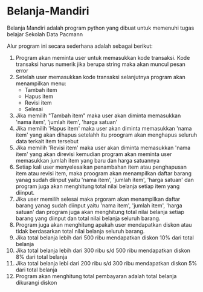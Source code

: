 # Belanja-Mandiri
Belanja Mandiri adalah program python yang dibuat untuk memenuhi tugas belajar Sekolah Data Pacmann

Alur program ini secara sederhana adalah sebagai berikut:
1. Program akan meminta user untuk memasukkan kode transaksi. Kode transaksi harus numerik jika berupa string maka akan muncul pesan error
2. Setelah user memasukkan kode transaksi selanjutnya program akan menampilkan menu:
   - Tambah item
   - Hapus item
   - Revisi item
   - Selesai
3. Jika memilih "Tambah item" maka user akan diminta memasukkan 'nama item', 'jumlah item', 'harga satuan'
4. Jika memilih 'Hapus item' maka user akan diminta memasukkan 'nama item' yang akan dihapus setelahh itu proogram akan menghapus seluruh data terkait item tersebut
5. Jika memilih 'Revisi item' maka user akan diminta memasukkan 'nama item' yang akan direvisi kemudian program akan meminta user memasukkan jumlah item yang baru dan harga satuannya
6. Setiap kali user menyelesaikan penambahan item atau penghapusan item atau revisi item, maka proogram akan menampilkan daftar barang yanag sudah diinput yaitu 'nama item', 'jumlah item', 'harga satuan' dan program juga akan menghitung total nilai belanja setiap item yang diinput.
7. Jika user memilih selesai maka prgoram akan  menampilkan daftar barang yanag sudah diinput yaitu 'nama item', 'jumlah item', 'harga satuan' dan program juga akan menghitung total nilai belanja setiap barang yang diinput dan total nilai belanja seluruh barang.
8. Program juga akan menghitung apakah user mendapatkan diskon atau tidak berdasarkan total nilai belanja seluruh barang.
9. Jika total belanja lebih dari 500 ribu mendapatkan diskon 10% dari total belanja
10. Jika total belanja lebih dari 300 ribu s/d 500 ribu mendapatkan diskon 8% dari total belanja
11. Jika total belanja lebi dari  200 ribu s/d 300 ribu mendapatkan diskon 5% dari total belanja
12. Program akan menghitung total pembayaran adalah total belanja dikurangi diskon
